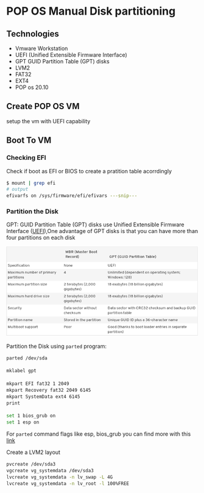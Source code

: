 # POP OS Manual Disk partitioning 



## Technologies 

* Vmware Workstation
* UEFI (Unified Extensible Firmware Interface)
* GPT GUID Partition Table (GPT) disks
* LVM2
* FAT32
* EXT4
* POP os 20.10



## Create POP OS VM

setup the vm with UEFI capability 



## Boot To VM



### Checking EFI



Check if boot as EFI or BIOS to create a pratition table acorrdingly 

```bash
$ mount | grep efi 
# output 
efivarfs on /sys/firmware/efi/efivars ---snip---
```



### Partition the Disk

GPT: GUID Partition Table (GPT) disks use Unified Extensible Firmware Interface ([UEFI](https://www.howtogeek.com/56958/htg-explains-how-uefi-will-replace-the-bios/)),One advantage of GPT disks is that you can have more than four partitions on each disk

![image-20210513072340768](README.assets/image-20210513072340768.png)



Partition the  Disk using `parted` program:

```bash
parted /dev/sda

mklabel gpt

mkpart EFI fat32 1 2049 
mkpart Recovery fat32 2049 6145
mkpart SystemData ext4 6145
print

set 1 bios_grub on
set 1 esp on 

```

For `parted` command flags like esp, bios_grub you can find more with this [link](https://www.gnu.org/software/parted/manual/html_node/set.html)

Create a LVM2 layout 

```bash
pvcreate /dev/sda3
vgcreate vg_systemdata /dev/sda3
lvcreate vg_systemdata -n lv_swap -L 4G
lvcreate vg_systemdata -n lv_root -l 100%FREE
```

